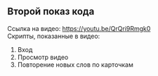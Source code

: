 ## Второй показ кода
Ссылка на видео: https://youtu.be/QrQri9Rmgk0   
Скрипты, показанные в видео:  
1. Вход  
2. Просмотр видео  
3. Повторение новых слов по карточкам
